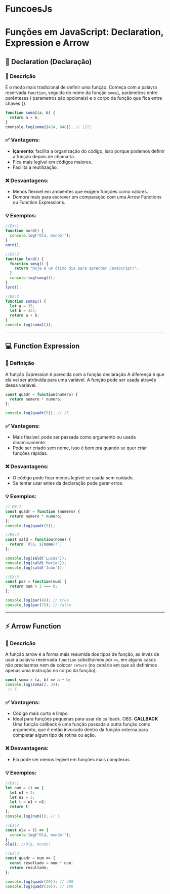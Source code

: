 # FuncoesJs
# Funções em JavaScript: Declaration, Expression e Arrow

## 📘 Declaration (Declaração)

### 📄 Descrição
É o modo mais tradicional de definir uma função. Começa com a palavra reservada `function`, seguida do nome da função `soma1`, parâmetros entre parênteses ( parametros são opcionais) e o corpo da função que fica entre chaves {}.


```javascript
function soma1(a, b) {
  return a + b;
}
cmonsole.log(soma1(424, 848)); // 1272
```

### ✅ Vantagens:
- **Içamento**: facilita a organização do código, isso porque podemos definir a função depois de chamá-la.
- Fica mais legível em códigos maiores.
- Facilita a reutilização.

### ❌ Desvantagens:
- Menos flexível em ambientes que exigem funções como valores.
- Demora mais para escrever em comparação com uma Arrow Functions ou Function Expressions.

### 💡 Exemplos:
```javascript
//EX:1
function nord() {
  console.log("Olá, mundo!");
}
nord();

//EX:2
function lord() {
  function smsg() {
    return "Hoje é um ótimo dia para aprender JavaScript!";
  }
  console.log(smsg());
}
lord();

//EX:3
function soma1() {
  let a = 35;
  let b = 357;
  return a + b;
}
console.log(soma1());
```

---

## 💻 Function Expression

### 📄 Definição
A função Expression é parecida com a função declaração A diferença é que ela vai ser atribuída para uma variável. A função pode ser usada através dessa variável.

```javascript
const quadr = function(numero) {
  return numero * numero;
};

console.log(quadr(5)); // 25
```

### ✅ Vantagens:
- Mais flexível: pode ser passada como argumento ou usada dinamicamente.
- Pode ser criado sem nome, isso é bom pra quando se quer criar funções rápidas.

### ❌ Desvantagens:
- O código pode ficar menos legível se usada sem cuidado.
- Se tentar usar antes da declaração pode gerar erros.

### 💡 Exemplos:
```javascript
// EX:1
const quadr = function (numero) {
  return numero * numero;
};
console.log(quadr(5));

//EX:2
const sald = function(nome) {
  return `Olá, ${nome}!`;
};

console.log(sald('Lucas'));
console.log(sald('Maria'));
console.log(sald('João'));

//EX:3
const par = function(num) {
  return num % 2 === 0;
};

console.log(par(4)); // true
console.log(par(7)); // false
```

---

## ⚡ Arrow Function

### 📄 Descrição
 A função arrow é a forma mais resumida dos tipos de função, ao invés de usar a palavra reservada `function`  substituímos por `=>`, em alguns casos não precisamos nem de colocar `return` (no cenário em que só definimos apenas uma instrução no corpo da função).

 
```javascript
const soma = (a, b) => a + b;
console.log(soma(2, 3));
 // 5
```

### ✅ Vantagens:
- Código mais curto e limpo.
- Ideal para funções pequenas para usar de callback.
OBS: **CALLBACK** Uma função callback é uma função passada a outra função como argumento, que é então invocado dentro da função externa para completar algum tipo de rotina ou ação.

### ❌ Desvantagens:
- Ela pode ser menos legível em funções mais complexas

### 💡 Exemplos:
```javascript
//EX:1
let num = () => {
  let n1 = 2;
  let n2 = 3;
  let t = n1 + n2;
  return t;
};
console.log(num()); // 5

//EX:2
const ola = () => {
  console.log("Olá, mundo!");
};
ola(); //Olá, mundo!

//EX:3
const quadr = num => {
  const resultado = num * num;
  return resultado;
};

console.log(quadr(20)); // 400
console.log(quadr(10)); // 100
```

